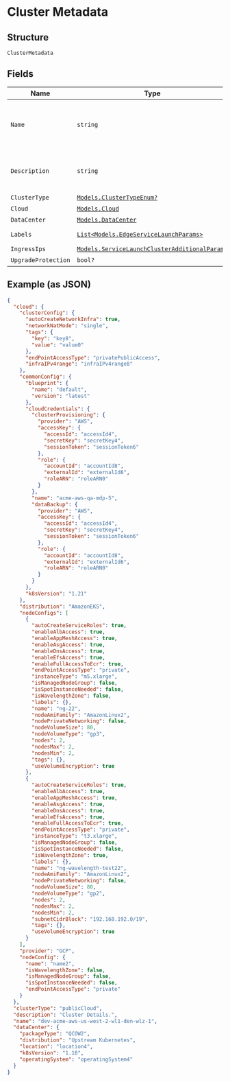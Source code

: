 
# Cluster Metadata

## Structure

`ClusterMetadata`

## Fields

| Name | Type | Tags | Description |
|  --- | --- | --- | --- |
| `Name` | `string` | Optional | Name of the cluster to be used.<br>**Constraints**: *Maximum Length*: `64`, *Pattern*: `^[\w\d_\.\#\$\%\|^\&\*\@\!\-]{1,64}$` |
| `Description` | `string` | Optional | Description of the cluster.<br>**Constraints**: *Maximum Length*: `500`, *Pattern*: `^[\w\d_\.\#\$\%\|^\&\*\@\!\-\s]{1,500}$` |
| `ClusterType` | [`Models.ClusterTypeEnum?`](../../doc/models/cluster-type-enum.md) | Optional | - |
| `Cloud` | [`Models.Cloud`](../../doc/models/cloud.md) | Optional | - |
| `DataCenter` | [`Models.DataCenter`](../../doc/models/data-center.md) | Optional | - |
| `Labels` | [`List<Models.EdgeServiceLaunchParams>`](../../doc/models/edge-service-launch-params.md) | Optional | **Constraints**: *Maximum Items*: `100` |
| `IngressIps` | [`Models.ServiceLaunchClusterAdditionalParams`](../../doc/models/service-launch-cluster-additional-params.md) | Optional | - |
| `UpgradeProtection` | `bool?` | Optional | - |

## Example (as JSON)

```json
{
  "cloud": {
    "clusterConfig": {
      "autoCreateNetworkInfra": true,
      "networkNatMode": "single",
      "tags": {
        "key": "key8",
        "value": "value0"
      },
      "endPointAccessType": "privatePublicAccess",
      "infraIPv4range": "infraIPv4range8"
    },
    "commonConfig": {
      "blueprint": {
        "name": "default",
        "version": "latest"
      },
      "cloudCredentials": {
        "clusterProvisioning": {
          "provider": "AWS",
          "accessKey": {
            "accessId": "accessId4",
            "secretKey": "secretKey4",
            "sessionToken": "sessionToken6"
          },
          "role": {
            "accountId": "accountId8",
            "externalId": "externalId6",
            "roleARN": "roleARN0"
          }
        },
        "name": "acme-aws-qa-mdp-5",
        "dataBackup": {
          "provider": "AWS",
          "accessKey": {
            "accessId": "accessId4",
            "secretKey": "secretKey4",
            "sessionToken": "sessionToken6"
          },
          "role": {
            "accountId": "accountId8",
            "externalId": "externalId6",
            "roleARN": "roleARN0"
          }
        }
      },
      "k8sVersion": "1.21"
    },
    "distribution": "AmazonEKS",
    "nodeConfigs": [
      {
        "autoCreateServiceRoles": true,
        "enableAlbAccess": true,
        "enableAppMeshAccess": true,
        "enableAsgAccess": true,
        "enableDnsAccess": true,
        "enableEfsAccess": true,
        "enableFullAccessToEcr": true,
        "endPointAccessType": "private",
        "instanceType": "m5.xlarge",
        "isManagedNodeGroup": false,
        "isSpotInstanceNeeded": false,
        "isWavelengthZone": false,
        "labels": {},
        "name": "ng-22",
        "nodeAmiFamily": "AmazonLinux2",
        "nodePrivateNetworking": false,
        "nodeVolumeSize": 80,
        "nodeVolumeType": "gp3",
        "nodes": 2,
        "nodesMax": 2,
        "nodesMin": 2,
        "tags": {},
        "useVolumeEncryption": true
      },
      {
        "autoCreateServiceRoles": true,
        "enableAlbAccess": true,
        "enableAppMeshAccess": true,
        "enableAsgAccess": true,
        "enableDnsAccess": true,
        "enableEfsAccess": true,
        "enableFullAccessToEcr": true,
        "endPointAccessType": "private",
        "instanceType": "t3.xlarge",
        "isManagedNodeGroup": false,
        "isSpotInstanceNeeded": false,
        "isWavelengthZone": true,
        "labels": {},
        "name": "ng-wavelength-test22",
        "nodeAmiFamily": "AmazonLinux2",
        "nodePrivateNetworking": false,
        "nodeVolumeSize": 80,
        "nodeVolumeType": "gp2",
        "nodes": 2,
        "nodesMax": 2,
        "nodesMin": 2,
        "subnetCidrBlock": "192.168.192.0/19",
        "tags": {},
        "useVolumeEncryption": true
      }
    ],
    "provider": "GCP",
    "nodeConfig": {
      "name": "name2",
      "isWavelengthZone": false,
      "isManagedNodeGroup": false,
      "isSpotInstanceNeeded": false,
      "endPointAccessType": "private"
    }
  },
  "clusterType": "publicCloud",
  "description": "Cluster Details.",
  "name": "dev-acme-aws-us-west-2-wl1-den-wlz-1",
  "dataCenter": {
    "packageType": "QCOW2",
    "distribution": "Upstream Kubernetes",
    "location": "location4",
    "k8sVersion": "1.18",
    "operatingSystem": "operatingSystem4"
  }
}
```

